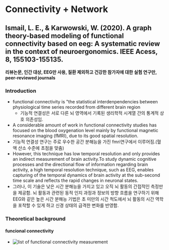 # Connectivity + Network
## Ismail, L. E., & Karwowski, W. (2020). A graph theory-based modeling of functional connectivity based on eeg: A systematic review in the context of neuroergonomics. IEEE Acess, 8, 155103-155135.
**리뷰논문, 인간 대상, EEG만 사용, 질환 제외하고 건강한 참가자에 대한 실험 연구만, peer-reviewed journals**

### Introduction
* functional connectivity is "the statistical interdenpendencies between physiological time series recorded from different brain region
  * 기능적 연결성은 서로 다른 뇌 영역에서 기록된 생리학적 시계열 간의 통계적 상호 의존성임.
*  A considerable amount of work in functional connectivity studies has focused on the blood oxygenation level mainly by functional magnetic resonance imaging (fMRI), due to its good spatial resolution.
  * 기능적 연결성 연구는 주로 우수한 공간 분해능을 가진 fmri연구에서 이루어짐.(혈액 산소 수준에 초점을 맞춤)     
*  However, this technique has low temporal resolution and only provides an indirect measurement of brain activity.To study dynamic cognitive processes and the directional flow of information regarding brain activity, a high temporal resolution technique, such as EEG, enables capturing of the temporal dynamics of brain activity at the sub-second time scale and reflects the rapid changes in neuronal states.
  * 그러나, 이 기술은 낮은 시간 분해능을 가지고 있고 오직 뇌 활동의 간접적인 측정만을 제공함. 뇌 활동과 관련된 동적 인지 과정과 정보의 방향 흐름을 연구하기 위해 EEG와 같은 높은 시간 분해능 기법은 초 미만의 시간 척도에서 뇌 활동의 시간 역학을 포착할 수 있게 하고 신경 상태의 급격한 변화를 반영함.

### Theoretical background
#### funcional connectivity
* ![list of functional connectivity measurement](https://user-images.githubusercontent.com/102893841/168727972-439284d2-b844-4ba1-ac10-e1219ddd1391.png)
